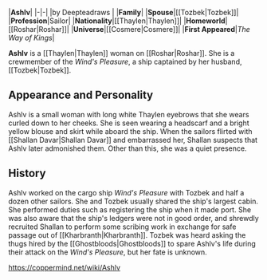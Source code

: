 |**Ashlv**|
|-|-|
|by  Deepteadraws |
|**Family**|
|**Spouse**|[[Tozbek\|Tozbek]]|
|**Profession**|Sailor|
|**Nationality**|[[Thaylen\|Thaylen]]|
|**Homeworld**|[[Roshar\|Roshar]]|
|**Universe**|[[Cosmere\|Cosmere]]|
|**First Appeared**|*The Way of Kings*|

**Ashlv** is a [[Thaylen\|Thaylen]] woman on [[Roshar\|Roshar]]. She is a crewmember of the *Wind's Pleasure*, a ship captained by her husband,[[Tozbek\|Tozbek]].

## Appearance and Personality
Ashlv is a small woman with long white Thaylen eyebrows that she wears curled down to her cheeks. She is seen wearing a headscarf and a bright yellow blouse and skirt while aboard the ship.
When the sailors flirted with [[Shallan Davar\|Shallan Davar]] and embarrassed her, Shallan suspects that Ashlv later admonished them. Other than this, she was a quiet presence.

## History
Ashlv worked on the cargo ship *Wind's Pleasure* with Tozbek and half a dozen other sailors. She and Tozbek usually shared the ship's largest cabin. She performed duties such as registering the ship when it made port. She was also aware that the ship's ledgers were not in good order, and shrewdly recruited Shallan to perform some scribing work in exchange for safe passage out of [[Kharbranth\|Kharbranth]].
Tozbek was heard asking the thugs hired by the [[Ghostbloods\|Ghostbloods]] to spare Ashlv's life during their attack on the *Wind's Pleasure*, but her fate is unknown.



https://coppermind.net/wiki/Ashlv